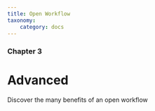 ```yaml
---
title: Open Workflow
taxonomy:
    category: docs
---
```


### Chapter 3

# Advanced

Discover the many benefits of an open workflow
